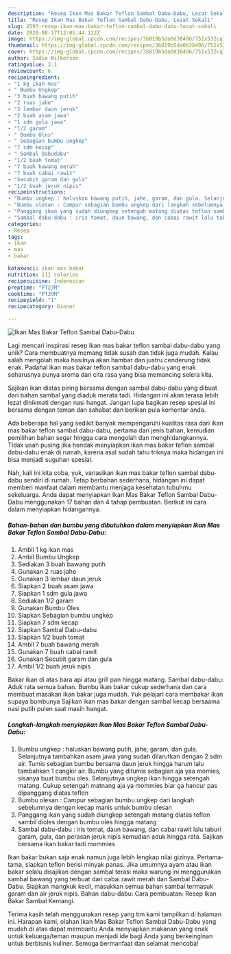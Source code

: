 ```yaml
---
description: "Resep Ikan Mas Bakar Teflon Sambal Dabu-Dabu, Lezat Sekali"
title: "Resep Ikan Mas Bakar Teflon Sambal Dabu-Dabu, Lezat Sekali"
slug: 2597-resep-ikan-mas-bakar-teflon-sambal-dabu-dabu-lezat-sekali
date: 2020-08-17T12:01:44.122Z
image: https://img-global.cpcdn.com/recipes/3b819b5da0d38496/751x532cq70/ikan-mas-bakar-teflon-sambal-dabu-dabu-foto-resep-utama.jpg
thumbnail: https://img-global.cpcdn.com/recipes/3b819b5da0d38496/751x532cq70/ikan-mas-bakar-teflon-sambal-dabu-dabu-foto-resep-utama.jpg
cover: https://img-global.cpcdn.com/recipes/3b819b5da0d38496/751x532cq70/ikan-mas-bakar-teflon-sambal-dabu-dabu-foto-resep-utama.jpg
author: Sadie Wilkerson
ratingvalue: 3.1
reviewcount: 6
recipeingredient:
- "1 kg ikan mas"
- " Bumbu Ungkep"
- "3 buah bawang putih"
- "2 ruas jahe"
- "3 lembar daun jeruk"
- "2 buah asam jawa"
- "1 sdm gula jawa"
- "1/2 garam"
- " Bumbu Oles"
- " Sebagian bumbu ungkep"
- "7 sdm kecap"
- " Sambal Dabudabu"
- "1/2 buah tomat"
- "7 buah bawang merah"
- "7 buah cabai rawit"
- "Secubit garam dan gula"
- "1/2 buah jeruk nipis"
recipeinstructions:
- "Bumbu ungkep : haluskan bawang putih, jahe, garam, dan gula. Selanjutnya tambahkan asam jawa yang sudah dilarutkan dengan 2 sdm air. Tumis sebagian bumbu bersama daun jeruk hingga harum lalu tambahkan 1 cangkir air. Bumbu yang ditumis sebagian aja yaa momies, sisanya buat bumbu oles. Selanjutnya ungkep ikan hingga setengah matang. Cukup setengah matnang aja ya mommies biar ga hancur pas dipanggang diatas teflon"
- "Bumbu olesan : Campur sebagian bumbu ungkep dari langkah sebelumnya dengan kecap manis untuk bumbu olesan"
- "Panggang ikan yang sudah diungkep setengah matang diatas teflon sambil dioles dengan bumbu oles hingga matang"
- "Sambal dabu-dabu : iris tomat, daun bawang, dan cabai rawit lalu taburi garam, gula, dan perasan jeruk nipis kemudian aduk hingga rata. Sajikan bersama ikan bakar tadi mommies"
categories:
- Resep
tags:
- ikan
- mas
- bakar

katakunci: ikan mas bakar 
nutrition: 111 calories
recipecuisine: Indonesian
preptime: "PT27M"
cooktime: "PT39M"
recipeyield: "1"
recipecategory: Dinner

---
```



![Ikan Mas Bakar Teflon Sambal Dabu-Dabu](https://img-global.cpcdn.com/recipes/3b819b5da0d38496/751x532cq70/ikan-mas-bakar-teflon-sambal-dabu-dabu-foto-resep-utama.jpg)

Lagi mencari inspirasi resep ikan mas bakar teflon sambal dabu-dabu yang unik? Cara membuatnya memang tidak susah dan tidak juga mudah. Kalau salah mengolah maka hasilnya akan hambar dan justru cenderung tidak enak. Padahal ikan mas bakar teflon sambal dabu-dabu yang enak seharusnya punya aroma dan cita rasa yang bisa memancing selera kita.

Sajikan ikan diatas piring bersama dengan sambal dabu-dabu yang dibuat dari bahan sambal yang diaduk merata tadi. Hidangan ini akan terasa lebih lezat dinikmati dengan nasi hangat. Jangan lupa bagikan resep spesial ini bersama dengan teman dan sahabat dan berikan pula komentar anda.

Ada beberapa hal yang sedikit banyak mempengaruhi kualitas rasa dari ikan mas bakar teflon sambal dabu-dabu, pertama dari jenis bahan, kemudian pemilihan bahan segar hingga cara mengolah dan menghidangkannya. Tidak usah pusing jika hendak menyiapkan ikan mas bakar teflon sambal dabu-dabu enak di rumah, karena asal sudah tahu triknya maka hidangan ini bisa menjadi suguhan spesial.


Nah, kali ini kita coba, yuk, variasikan ikan mas bakar teflon sambal dabu-dabu sendiri di rumah. Tetap berbahan sederhana, hidangan ini dapat memberi manfaat dalam membantu menjaga kesehatan tubuhmu sekeluarga. Anda dapat menyiapkan Ikan Mas Bakar Teflon Sambal Dabu-Dabu menggunakan 17 bahan dan 4 tahap pembuatan. Berikut ini cara dalam menyiapkan hidangannya.

<!--inarticleads1-->

##### Bahan-bahan dan bumbu yang dibutuhkan dalam menyiapkan Ikan Mas Bakar Teflon Sambal Dabu-Dabu:

1. Ambil 1 kg ikan mas
1. Ambil  Bumbu Ungkep
1. Sediakan 3 buah bawang putih
1. Gunakan 2 ruas jahe
1. Gunakan 3 lembar daun jeruk
1. Siapkan 2 buah asam jawa
1. Siapkan 1 sdm gula jawa
1. Sediakan 1/2 garam
1. Gunakan  Bumbu Oles
1. Siapkan  Sebagian bumbu ungkep
1. Siapkan 7 sdm kecap
1. Siapkan  Sambal Dabu-dabu
1. Siapkan 1/2 buah tomat
1. Ambil 7 buah bawang merah
1. Gunakan 7 buah cabai rawit
1. Gunakan Secubit garam dan gula
1. Ambil 1/2 buah jeruk nipis


Bakar ikan di atas bara api atau grill pan hingga matang. Sambal dabu-dabu: Aduk rata semua bahan. Bumbu ikan bakar cukup sederhana dan cara membuat masakan ikan bakar juga mudah. Yuk pelajari cara membakar ikan supaya bumbunya Sajikan ikan mas bakar dengan sambal kecap bersaama nasi putih pulen saat masih hangat. 

<!--inarticleads2-->

##### Langkah-langkah menyiapkan Ikan Mas Bakar Teflon Sambal Dabu-Dabu:

1. Bumbu ungkep : haluskan bawang putih, jahe, garam, dan gula. Selanjutnya tambahkan asam jawa yang sudah dilarutkan dengan 2 sdm air. Tumis sebagian bumbu bersama daun jeruk hingga harum lalu tambahkan 1 cangkir air. Bumbu yang ditumis sebagian aja yaa momies, sisanya buat bumbu oles. Selanjutnya ungkep ikan hingga setengah matang. Cukup setengah matnang aja ya mommies biar ga hancur pas dipanggang diatas teflon
1. Bumbu olesan : Campur sebagian bumbu ungkep dari langkah sebelumnya dengan kecap manis untuk bumbu olesan
1. Panggang ikan yang sudah diungkep setengah matang diatas teflon sambil dioles dengan bumbu oles hingga matang
1. Sambal dabu-dabu : iris tomat, daun bawang, dan cabai rawit lalu taburi garam, gula, dan perasan jeruk nipis kemudian aduk hingga rata. Sajikan bersama ikan bakar tadi mommies


Ikan bakar bukan saja enak namun juga lebih lengkap nilai gizinya. Pertama-tama, siapkan teflon berisi minyak panas. Jika umumnya ayam atau ikan bakar selalu disajikan dengan sambal terasi maka warung ini menggunakan sambal bawang yang terbuat dari cabai rawit merah dan Sambal Dabu-Dabu. Siapkan mangkuk kecil, masukkan semua bahan sambal termasuk garam dan air jeruk nipis. Bahan dabu-dabu: Cara pembuatan: Resep Ikan Bakar Sambal Kemangi. 

Terima kasih telah menggunakan resep yang tim kami tampilkan di halaman ini. Harapan kami, olahan Ikan Mas Bakar Teflon Sambal Dabu-Dabu yang mudah di atas dapat membantu Anda menyiapkan makanan yang enak untuk keluarga/teman maupun menjadi ide bagi Anda yang berkeinginan untuk berbisnis kuliner. Semoga bermanfaat dan selamat mencoba!
